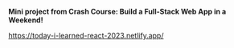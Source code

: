 **Mini project from Crash Course: Build a Full-Stack Web App in a Weekend!**

https://today-i-learned-react-2023.netlify.app/
